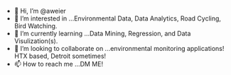 - 👋 Hi, I’m @aweier
- 👀 I’m interested in ...Environmental Data, Data Analytics, Road Cycling, Bird Watching.
- 🌱 I’m currently learning ...Data Mining, Regression, and Data Visulization(s). 
- 💞️ I’m looking to collaborate on ...environmental monitoring applications! HTX based, Detroit sometimes!
- 📫 How to reach me ...DM ME!

<!---
aweier/aweier is a ✨ special ✨ repository because its `README.md` (this file) appears on your GitHub profile.
You can click the Preview link to take a look at your changes.
--->
